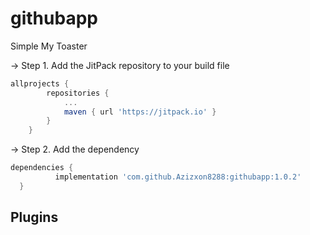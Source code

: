 # githubapp
Simple My Toaster

-> Step 1. Add the JitPack repository to your build file
```gradle
allprojects {
		repositories {
			...
			maven { url 'https://jitpack.io' }
		}
	}
  ```
  
 -> Step 2. Add the dependency
  ```gradle
  dependencies {
	        implementation 'com.github.Azizxon8288:githubapp:1.0.2'
	}
  ```

## Plugins
